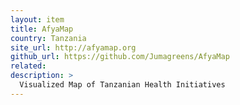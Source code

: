```yaml
---
layout: item
title: AfyaMap
country: Tanzania
site_url: http://afyamap.org
github_url: https://github.com/Jumagreens/AfyaMap
related: 
description: >
  Visualized Map of Tanzanian Health Initiatives
---
```

